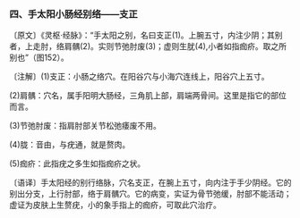 ### 四、手太阳小肠经别络——支正

〔原文〕《灵枢·经脉》：“手太阳之别，名曰支正(1)。上腕五寸，内注少阴；其别者，上走肘，络肩髃(2)。实则节弛肘废(3)；虚则生肬(4),小者如指痂疥。取之所别也”（图152）。

〔注解〕(1)支正：小肠之络穴。在阳谷穴与小海穴连线上，阳谷穴上五寸。

(2)肩髃：穴名，属手阳明大肠经，三角肌上部，肩端两骨间。这里是指它的部位而言。

(3)节弛肘废：指肩肘部关节松弛痿废不用。

(4)胧：音由，与疣通，就是赘肉。

(5)痂疥：此指疣之多生如指痂疥之状。

〔语译〕手太阳经的别行络脉，穴名支正，在腕上五寸，向内注于手少阴经。它的别出分支，上行肘部，络于肩髃穴。它的病变，实证为骨节弛缓，肘部不能活动；虚证为皮肤上生赘疣，小的象手指上的痂疥，可取此穴治疗。
